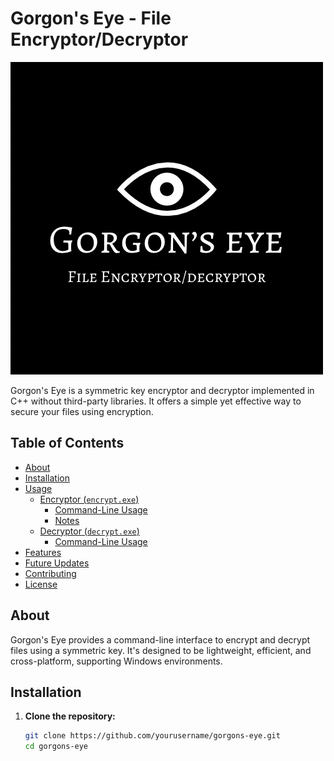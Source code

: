 # Gorgon's Eye - File Encryptor/Decryptor

![Gorgon's Eye Logo](logo.png)

Gorgon's Eye is a symmetric key encryptor and decryptor implemented in C++ without third-party libraries. It offers a simple yet effective way to secure your files using encryption.

## Table of Contents

- [About](#about)
- [Installation](#installation)
- [Usage](#usage)
  - [Encryptor (`encrypt.exe`)](#encryptor-encryptexe)
    - [Command-Line Usage](#command-line-usage)
    - [Notes](#notes)
  - [Decryptor (`decrypt.exe`)](#decryptor-decryptexe)
    - [Command-Line Usage](#command-line-usage-1)
- [Features](#features)
- [Future Updates](#future-updates)
- [Contributing](#contributing)
- [License](#license)

## About

Gorgon's Eye provides a command-line interface to encrypt and decrypt files using a symmetric key. It's designed to be lightweight, efficient, and cross-platform, supporting Windows environments.

## Installation

1. **Clone the repository:**

   ```bash
   git clone https://github.com/yourusername/gorgons-eye.git
   cd gorgons-eye
